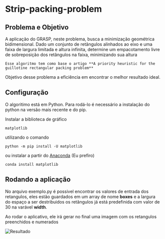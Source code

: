 # Strip-packing-problem

## Problema e Objetivo

A aplicação do GRASP, neste problema, busca a minimização geométrica bidimensional. Dado um conjunto de retângulos alinhados ao eixo e uma faixa de largura limitada e altura infinita, determine um empacotamento livre de sobreposição dos retângulos na faixa, minimizando sua altura

```
Esse algoritmo tem como base o artigo **A priority heuristic for the guillotine rectangular packing problem**
```
Objetivo desse problema a eficiência em encontrar o melhor resultado ideal.
 
## Configuração

O algoritimo está em Python.
Para rodá-lo é necessário a instalação do python na versão mais recente e do pip.

Instalar a biblioteca de gráfico 
~~~ 
matplotlib
~~~ 
utilizando o comando 
~~~
python -m pip install -U matplotlib 
~~~
ou instalar a partir do [Anaconda](https://www.anaconda.com) (Eu prefiro)
~~~
conda install matplotlib
~~~

## Rodando a aplicação

No arquivo exemplo.py é possivel encontrar os valores de entrada dos retangulos, eles estão guardados em um array de nome **boxes** e a largura do espaço a ser destribuidos os retângulos já está predefinida com valor de 30 na varável **width**.

Ao rodar o aplicativo, ele irá gerar no final uma imagem com os retangulos preenchidos e numerados

![Resultado](https://i.ibb.co/8dSNXD6/Capturar.png)

